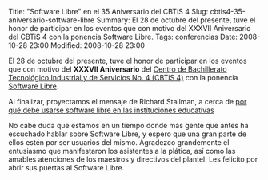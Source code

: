 Title: "Software Libre" en el 35 Aniversario del CBTiS 4
Slug: cbtis4-35-aniversario-software-libre
Summary: El 28 de octubre del presente, tuve el honor de participar en los eventos que con motivo del XXXVII Aniversario del CBTiS 4 con la ponencia Software Libre.
Tags: conferencias
Date: 2008-10-28 23:00
Modified: 2008-10-28 23:00


El 28 de octubre del presente, tuve el honor de participar en los eventos que con motivo del **XXXVII Aniversario** del [Centro de Bachillerato Tecnológico Industrial y de Servicios No. 4 (CBTiS 4)](http://www.cbtis4.edu.mx/) con la ponencia [Software Libre]({filename}/presentaciones/software-libre.md).

Al finalizar, proyectamos el mensaje de Richard Stallman, a cerca de [por qué debe usarse software libre en las instituciones educativas](http://www.youtube.com/watch?v=cnJ-rGBX9Es)

No cabe duda que estamos en un tiempo donde más gente que antes ha escuchado hablar sobre Software Libre, y espero que una gran parte de ellos estén por ser usuarios del mismo. Agradezco grandemente el entusiasmo que manifestaron los asistentes a la plática, así como las amables atenciones de los maestros y directivos del plantel. Les felicito por abrir sus puertas al Software Libre.

